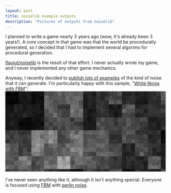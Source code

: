 ```yaml
---
layout: post
title: noiselib example outputs
description: "Pictures of outputs from noiselib"
---
```


I planned to write a game nearly 3 years ago (wow, it's already been 3 years!).
A core concept in that game was that the world be procedurally generated, so I
decided that I had to implement several algorims for procedural generation.

[flaviut/noiselib][] is the result of that effort. I never actually wrote my
game, and I never implemented any other game mechanics.

Anyway, I recently decided to [publish lots of examples][noiselib-site] of the
kind of noise that it can generate. I'm particularly happy with this sample,
"[White Noise with FBM][wnfbm-ref]": ![white noise with FBM][white-noise-fbm]

I've never seen anything like it, although it isn't anything special. Everyone
is focused using [FBM][] with [perlin noise][].

[flaviut/noiselib]: https://github.com/flaviut/noiselib
[noiselib-site]: https://flaviutamas.com/noiselib/
[wnfbm-ref]: https://flaviutamas.com/noiselib/#White.noise.with.FBM
[white-noise-fbm]: /assets/images/2017-02-16-noiselib-examples/1.png
[fbm]: https://en.wikipedia.org/wiki/Fractional_Brownian_motion
[perlin noise]: https://en.wikipedia.org/wiki/Perlin_noise
